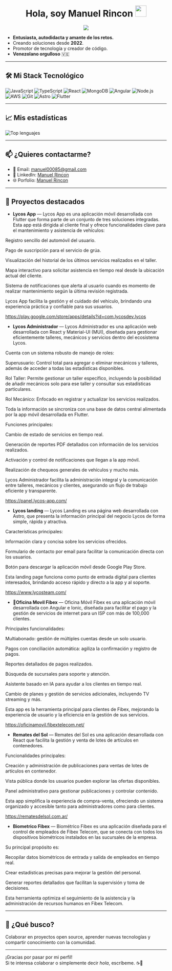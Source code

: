 <h1 align="center"><b>Hola, soy Manuel Rincon </b><img src="https://media.giphy.com/media/hvRJCLFzcasrR4ia7z/giphy.gif" width="35"></h1>

<p align="center">
  <a href="https://github.com/DenverCoder1/readme-typing-svg">
    <img src="https://readme-typing-svg.herokuapp.com?font=Time+New+Roman&color=cyan&size=25&center=true&vCenter=true&width=600&height=100&lines=👋+Desarrollador+MERN;Desarrollador+Front-End+Autodidacta;Estudiante+de+Ciencias+de+la+Computación;Apasionado+de+la+tecnología;Amante+del+aprendizaje+constante;Me+encanta+crear+y+aprender+nuevas+cosas">
  </a>
</p>



- **Entusiasta, autodidacta y amante de los retos.**  
- Creando soluciones desde **2022**.  
- Promotor de tecnología y creador de código.  
- **Venezolano orgulloso** 🇻🇪

---

## 🛠️ Mi Stack Tecnológico

![JavaScript](https://img.shields.io/badge/JavaScript-%23F7DF1E?logo=javascript&logoColor=black)
![TypeScript](https://img.shields.io/badge/TypeScript-%23007ACC?logo=typescript&logoColor=white)
![React](https://img.shields.io/badge/React-%2320232a?logo=react&logoColor=%2361DAFB)
![MongoDB](https://img.shields.io/badge/MongoDB-%2347A248?logo=mongodb&logoColor=white)
![Angular](https://img.shields.io/badge/Angular-%23DD0031?logo=angular&logoColor=white)
![Node.js](https://img.shields.io/badge/Node.js-%23339933?logo=node.js&logoColor=white)
![AWS](https://img.shields.io/badge/AWS-%23FF9900?logo=amazon-aws&logoColor=white)
![Git](https://img.shields.io/badge/Git-%23F05032?logo=git&logoColor=white)
![Astro](https://img.shields.io/badge/Astro-%230048ff?logo=astro&logoColor=white)
![Flutter](https://img.shields.io/badge/Flutter-%2302569b?logo=flutter&logoColor=white)


---

## 📈 Mis estadísticas

![Top lenguajes](https://github-readme-stats.vercel.app/api/top-langs/?username=manuel00085&layout=compact)

---

## 📫 ¿Quieres contactarme?

- 📧 Email: [manuel00085@gmail.com](mailto:manuel00085@gmail.com)  
- 💼 LinkedIn: [Manuel Rincon](https://www.linkedin.com/in/manuel00085/)
- 🌐 Porfolio: [Manuel Rincon](https://portafolio-manuel-gamma.vercel.app/)

---

## 🌟 Proyectos destacados

- **Lycos App** — Lycos App es una aplicación móvil desarrollada con Flutter que forma parte de un conjunto de tres soluciones integradas. Esta app está dirigida al cliente final y ofrece funcionalidades clave para el mantenimiento y asistencia de vehículos:

Registro sencillo del automóvil del usuario.

Pago de suscripción para el servicio de grúa.

Visualización del historial de los últimos servicios realizados en el taller.

Mapa interactivo para solicitar asistencia en tiempo real desde la ubicación actual del cliente.

Sistema de notificaciones que alerta al usuario cuando es momento de realizar mantenimiento según la última revisión registrada.

Lycos App facilita la gestión y el cuidado del vehículo, brindando una experiencia práctica y confiable para sus usuarios.

https://play.google.com/store/apps/details?id=com.lycosdev.lycos


- **Lycos Administrador** — Lycos Administrador es una aplicación web desarrollada con React y Material-UI (MUI), diseñada para gestionar eficientemente talleres, mecánicos y servicios dentro del ecosistema Lycos.

Cuenta con un sistema robusto de manejo de roles:

Superusuario: Control total para agregar o eliminar mecánicos y talleres, además de acceder a todas las estadísticas disponibles.

Rol Taller: Permite gestionar un taller específico, incluyendo la posibilidad de añadir mecánicos solo para ese taller y consultar sus estadísticas particulares.

Rol Mecánico: Enfocado en registrar y actualizar los servicios realizados.

Toda la información se sincroniza con una base de datos central alimentada por la app móvil desarrollada en Flutter.

Funciones principales:

Cambio de estado de servicios en tiempo real.

Generación de reportes PDF detallados con información de los servicios realizados.

Activación y control de notificaciones que llegan a la app móvil.

Realización de chequeos generales de vehículos y mucho más.

Lycos Administrador facilita la administración integral y la comunicación entre talleres, mecánicos y clientes, asegurando un flujo de trabajo eficiente y transparente.

https://panel.lycos-app.com/


- **Lycos landing** — Lycos Landing es una página web desarrollada con Astro, que presenta la información principal del negocio Lycos de forma simple, rápida y atractiva.

Características principales:

Información clara y concisa sobre los servicios ofrecidos.

Formulario de contacto por email para facilitar la comunicación directa con los usuarios.

Botón para descargar la aplicación móvil desde Google Play Store.

Esta landing page funciona como punto de entrada digital para clientes interesados, brindando acceso rápido y directo a la app y al soporte.

https://www.lycosteam.com/


- 📱**Oficina Movil Fibex** —  Oficina Móvil Fibex es una aplicación móvil desarrollada con Angular e Ionic, diseñada para facilitar el pago y la gestión de servicios de internet para un ISP con más de 100,000 clientes.

Principales funcionalidades:

Multiabonado: gestión de múltiples cuentas desde un solo usuario.

Pagos con conciliación automática: agiliza la confirmación y registro de pagos.

Reportes detallados de pagos realizados.

Búsqueda de sucursales para soporte y atención.

Asistente basado en IA para ayudar a los clientes en tiempo real.

Cambio de planes y gestión de servicios adicionales, incluyendo TV streaming y más.

Esta app es la herramienta principal para clientes de Fibex, mejorando la experiencia de usuario y la eficiencia en la gestión de sus servicios.

https://oficinamovil.fibextelecom.net/

 
- **Remates del Sol** — Remates del Sol es una aplicación desarrollada con React que facilita la gestión y venta de lotes de artículos en contenedores.

Funcionalidades principales:

Creación y administración de publicaciones para ventas de lotes de artículos en contenedor.

Vista pública donde los usuarios pueden explorar las ofertas disponibles.

Panel administrativo para gestionar publicaciones y controlar contenido.

Esta app simplifica la experiencia de compra-venta, ofreciendo un sistema organizado y accesible tanto para administradores como para clientes.

https://rematesdelsol.com.ar/


- **Biometrico Fibex** — Biométrico Fibex es una aplicación diseñada para el control de empleados de Fibex Telecom, que se conecta con todos los dispositivos biométricos instalados en las sucursales de la empresa.

Su principal propósito es:

Recopilar datos biométricos de entrada y salida de empleados en tiempo real.

Crear estadísticas precisas para mejorar la gestión del personal.

Generar reportes detallados que facilitan la supervisión y toma de decisiones.

Esta herramienta optimiza el seguimiento de la asistencia y la administración de recursos humanos en Fibex Telecom.

---

## 🎯 ¿Qué busco?
Colaborar en proyectos open source, aprender nuevas tecnologías y compartir conocimiento con la comunidad.

---

¡Gracias por pasar por mi perfil!  
Si te interesa colaborar o simplemente decir *hola*, escríbeme. ☕🚀
